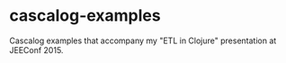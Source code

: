 # cascalog-examples

Cascalog examples that accompany my "ETL in Clojure" presentation at JEEConf 2015.

